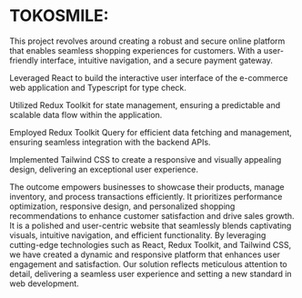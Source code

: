 # TOKOSMILE: 

This project revolves around creating a robust and secure online platform that enables seamless shopping experiences for customers. With a user-friendly interface, intuitive navigation, and a secure payment gateway.

Leveraged React to build the interactive user interface of the e-commerce web application and Typescript for type check.

Utilized Redux Toolkit for state management, ensuring a predictable and scalable data flow within the application.

Employed Redux Toolkit Query for efficient data fetching and management, ensuring seamless integration with the backend APIs.

Implemented Tailwind CSS to create a responsive and visually appealing design, delivering an exceptional user experience.

The outcome empowers businesses to showcase their products, manage inventory, and process transactions efficiently. It prioritizes performance optimization, responsive design, and personalized shopping recommendations to enhance customer satisfaction and drive sales growth. It is a polished and user-centric website that seamlessly blends captivating visuals, intuitive navigation, and efficient functionality. By leveraging cutting-edge technologies such as React, Redux Toolkit, and Tailwind CSS, we have created a dynamic and responsive platform that enhances user engagement and satisfaction. Our solution reflects meticulous attention to detail, delivering a seamless user experience and setting a new standard in web development.
